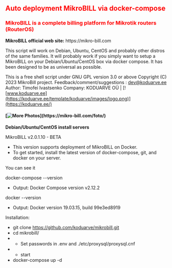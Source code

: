 <h2 style="color:#FF0000">Auto deployment MikroBILL via docker-compose</h2>

<h3 style="color:#FF0000">MikroBILL is a complete billing platform for Mikrotik routers (RouterOS)</h3>
<b>MikroBILL official web site:</b>
https://mikro-bill.com

This script will work on Debian, Ubuntu, CentOS and probably other distros
of the same families. It will probably work if you simply want to setup a MikroBILL on
your Debian/Ubuntu/CentOS box via docker compose. It has been designed to be as universal as possible.

This is a free shell script under GNU GPL version 3.0 or above
Copyright (C) 2023 MikroBill project.
Feedback/comment/suggestions : dev@koduarve.ee
Author: Timofei Ivastsenko Company: KODUARVE OÜ | [![www.koduarve.ee](https://koduarve.ee/template/koduarve/images/logo.png)](https://koduarve.ee/)



#### [![More Photos]([https://mikro-bill.com/images/main.png](https://mikro-bill.com/images/screenshots/moneyreport.png))](https://mikro-bill.com/foto/)

<b>Debian/Ubuntu/CentOS install servers</b>

MikroBILL v2.0.1.10 - BETA

  * This version supports deployment of MikroBILL on Docker.
  * To get started, install the latest version of docker-compose, git, and docker on your server.

You can see it

docker-compose --version

  - Output: Docker Compose version v2.12.2

docker --version

  - Output: Docker version 19.03.15, build 99e3ed8919

Installation:

  * git clone https://github.com/koduarve/mikrobill.git
  * cd mikrobill/
  * - Set passwords in .env and ./etc/proxysql/proxysql.cnf
  * - start
  * docker-compose up -d

